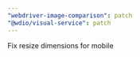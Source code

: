 ```yaml
---
"webdriver-image-comparison": patch
"@wdio/visual-service": patch
---
```


Fix resize dimensions for mobile
